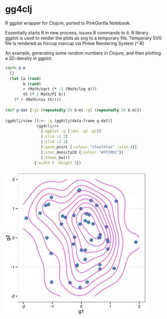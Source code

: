 # gg4clj

R ggplot wrapper for Clojure, ported to PinkGorilla Notebook.

Essentially starts R in new process, issues R commands to it.
R library ggplot is used to render the plots as svg to a temporary file.
Temporary SVG file is rendered as hiccup marcup via Pinkie Rendering System (^:R)

An example, generating some random numbers in Clojure, and then plotting a 2D-density in ggplot:

```clojure
(defn b-m
  []
  (let [a (rand)
        b (rand)
        r (Math/sqrt (* -2 (Math/log a)))
        th (* 2 Math/PI b)]
    (* r (Math/cos th))))

(def g-dat {:g1 (repeatedly 50 b-m) :g2 (repeatedly 50 b-m)})

(gg4clj/view [[:<- :g (gg4clj/data-frame g-dat)]
              (gg4clj/r+
                [:ggplot :g [:aes :g1 :g2]]
                [:xlim -2 2]
                [:ylim -2 2]
                [:geom_point {:colour "steelblue" :size 4}]
                [:stat_density2d {:colour "#FF29D2"}]
                [:theme_bw])]
             {:width 5 :height 5})
```

![Example plot](readme-example.png)
